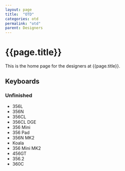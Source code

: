 ```yaml
---
layout: page
title:  "OTD"
categories: otd
permalink: "otd"
parent: Designers
---
```

# {{page.title}}

This is the home page for the designers at {{page.title}}.

## Keyboards

### Unfinished

- 356L
- 356N
- 356CL
- 356CL DGE
- 356 Mini
- 356 Pad
- 356N MK2
- Koala
- 356 Mini MK2
- 456GT
- 356.2
- 360C
